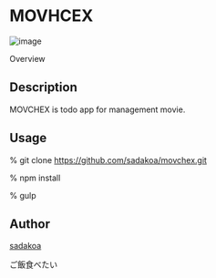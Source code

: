 MOVHCEX
====
![image](http://sadakoa.minibird.jp/img/movchex.png)

Overview

## Description

MOVCHEX is todo app for management movie.

## Usage

% git clone https://github.com/sadakoa/movchex.git

% npm install

% gulp

## Author

[sadakoa](https://twitter.com/sadako_A_)

ご飯食べたい
